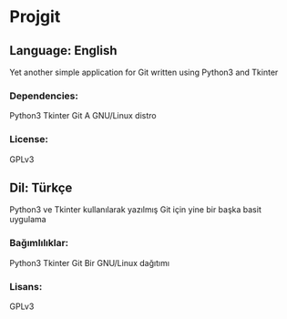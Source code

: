 # Projgit
## Language: English
Yet another simple application for Git written using Python3 and Tkinter
### Dependencies: 
Python3
Tkinter
Git
A GNU/Linux distro
### License:
GPLv3
## Dil: Türkçe
Python3 ve Tkinter kullanılarak yazılmış Git için yine bir başka basit uygulama
### Bağımlılıklar:
Python3
Tkinter
Git
Bir GNU/Linux dağıtımı
### Lisans:
GPLv3